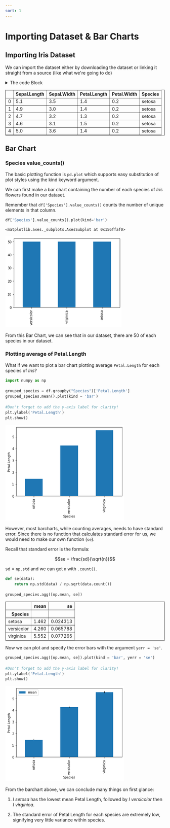 ```yaml
---
sort: 1
---
```


# Importing Dataset & Bar Charts

## Importing Iris Dataset

We can import the dataset either by downloading the dataset or linking it straight from a source (like what we're going to do)

<details>
  <summary>The code Block</summary>

```python
import pandas as pd
import matplotlib.pyplot as plt

df = pd.read_csv("https://raw.githubusercontent.com/darren1998s/darren1998s.github.io/main/iris.csv")

#Remember df.head() shows us the first 5 rows of the dataset.
df.head()
```

</details>



<div>
<style scoped>
    .dataframe tbody tr th:only-of-type {
        vertical-align: middle;
    }

    .dataframe tbody tr th {
        vertical-align: top;
    }

    .dataframe thead th {
        text-align: right;
    }
</style>
<table border="1" class="dataframe">
  <thead>
    <tr style="text-align: right;">
      <th></th>
      <th>Sepal.Length</th>
      <th>Sepal.Width</th>
      <th>Petal.Length</th>
      <th>Petal.Width</th>
      <th>Species</th>
    </tr>
  </thead>
  <tbody>
    <tr>
      <td>0</td>
      <td>5.1</td>
      <td>3.5</td>
      <td>1.4</td>
      <td>0.2</td>
      <td>setosa</td>
    </tr>
    <tr>
      <td>1</td>
      <td>4.9</td>
      <td>3.0</td>
      <td>1.4</td>
      <td>0.2</td>
      <td>setosa</td>
    </tr>
    <tr>
      <td>2</td>
      <td>4.7</td>
      <td>3.2</td>
      <td>1.3</td>
      <td>0.2</td>
      <td>setosa</td>
    </tr>
    <tr>
      <td>3</td>
      <td>4.6</td>
      <td>3.1</td>
      <td>1.5</td>
      <td>0.2</td>
      <td>setosa</td>
    </tr>
    <tr>
      <td>4</td>
      <td>5.0</td>
      <td>3.6</td>
      <td>1.4</td>
      <td>0.2</td>
      <td>setosa</td>
    </tr>
  </tbody>
</table>
</div>



## Bar Chart
### Species value_counts()

The basic plotting function is `pd.plot` which supports easy substitution of plot styles using the kind keyword argument.

We can first make a bar chart containing the number of each species of _Iris_ flowers found in our dataset.

Remember that `df['Species'].value_counts()` counts the number of unique elements in that column.


```python
df['Species'].value_counts().plot(kind='bar')
```




    <matplotlib.axes._subplots.AxesSubplot at 0x156ffaf0>




    
![png](https://raw.githubusercontent.com/darren1998s/darren1998s.github.io/main/assets/images/tfi/pandas/exploratory/output_3_1.png)
    


From this Bar Chart, we can see that in our dataset, there are 50 of each species in our dataset.

### Plotting average of Petal.Length

What if we want to plot a bar chart plotting average `Petal.Length` for each species of _Iris_?


```python
import numpy as np

grouped_species = df.groupby("Species")['Petal.Length']
grouped_species.mean().plot(kind = 'bar')

#Don't forget to add the y-axis label for clarity!
plt.ylabel('Petal.Length')
plt.show()
```


    
![png](https://raw.githubusercontent.com/darren1998s/darren1998s.github.io/main/assets/images/tfi/pandas/exploratory/output_5_0.png)
    


However, most barcharts, while counting averages, needs to have standard error. Since there is no function that calculates standard error for us, we would need to make our own function (`se`).

Recall that standard error is the formula:

$$se = \frac{sd}{\sqrt{n}}$$

sd = `np.std` and we can get `n` with `.count()`.


```python
def se(data):
    return np.std(data) / np.sqrt(data.count())

grouped_species.agg([np.mean, se])
```




<div>
<style scoped>
    .dataframe tbody tr th:only-of-type {
        vertical-align: middle;
    }

    .dataframe tbody tr th {
        vertical-align: top;
    }

    .dataframe thead th {
        text-align: right;
    }
</style>
<table border="1" class="dataframe">
  <thead>
    <tr style="text-align: right;">
      <th></th>
      <th>mean</th>
      <th>se</th>
    </tr>
    <tr>
      <th>Species</th>
      <th></th>
      <th></th>
    </tr>
  </thead>
  <tbody>
    <tr>
      <td>setosa</td>
      <td>1.462</td>
      <td>0.024313</td>
    </tr>
    <tr>
      <td>versicolor</td>
      <td>4.260</td>
      <td>0.065788</td>
    </tr>
    <tr>
      <td>virginica</td>
      <td>5.552</td>
      <td>0.077265</td>
    </tr>
  </tbody>
</table>
</div>



Now we can plot and specify the error bars with the argument `yerr = 'se'`.


```python
grouped_species.agg([np.mean, se]).plot(kind = 'bar', yerr = 'se')

#Don't forget to add the y-axis label for clarity!
plt.ylabel('Petal.Length')
plt.show()
```


    
![png](https://raw.githubusercontent.com/darren1998s/darren1998s.github.io/main/assets/images/tfi/pandas/exploratory/output_9_0.png)
    
From the barchart above, we can conclude many things on first glance:

1. _I setosa_ has the lowest mean Petal Length, followed by _I versicolor_ then _I virginica_.

2. The standard error of Petal Length for each species are extremely low, signifying very little variance within species.